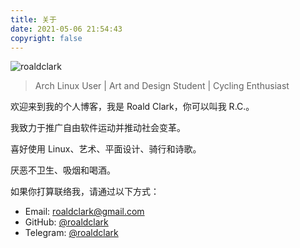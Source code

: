 ```yaml
---
title: 关于
date: 2021-05-06 21:54:43
copyright: false
---
```


![roaldclark](https://avatars.githubusercontent.com/u/83657889?v=4)

> Arch Linux User | Art and Design Student | Cycling Enthusiast

欢迎来到我的个人博客，我是 Roald Clark，你可以叫我 R.C.。

我致力于推广自由软件运动并推动社会变革。

喜好使用 Linux、艺术、平面设计、骑行和诗歌。

厌恶不卫生、吸烟和喝酒。

如果你打算联络我，请通过以下方式：

* Email: roaldclark@gmail.com
* GitHub: [@roaldclark](https://github.com/roaldclark)
* Telegram: [@roaldclark](https://t.me/roaldclark)
